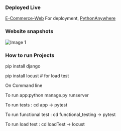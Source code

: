 ### Deployed Live
[E-Commerce-Web](https://firoz0006.pythonanywhere.com/)
For deployment, [PythonAnywhere](https://www.pythonanywhere.com)

### Website snapshots
![Image 1](http://url/to/img.png)

### How to run Projects

pip install django

pip install locust # for load test

On Command line

To run app:python manage.py runserver 

To run tests : cd app -> pytest


To run functional test : cd functional_testing  -> pytest

To run load test : cd loadTest -> locust

